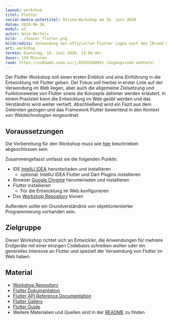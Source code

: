```yaml
---
layout: workshop
titel: Flutter
social-media-untertitel: Online-Workshop am 16. Juni 2020
datum: 2020-06-16
modul: wt
autor: Anja Bertels
bild: ../teaser_flutter.png
bildcredits: Verwendung des offiziellen Flutter Logos nach den [Brand Guidelines](https://flutter.dev/brand)
art: workshop
termin: Dienstag, 16. Juni 2020, 13:00 Uhr
dauer: 150 Minuten 
raum: https://us02web.zoom.us/j/85932560091 (Zugangscode webtech)
---
```


Der Flutter Workshop soll einen ersten Einblick und eine Einführung in die Entwicklung mit Flutter geben. Der Fokus soll hierbei in erster Linie auf der Verwendung im Web liegen, aber auch die allgemeine Zielsetzung und Funktionsweise von Flutter sowie die Konzepte dahinter werden erläutert. In einem Praxisteil kann die Entwicklung im Web geübt werden und das Verständnis wird weiter vertieft. Abschließend wird ein Fazit aus dem Gelernten gezogen und das Framework Flutter bewertend in den Kontext von Webtechnologien eingeordnet.

## Voraussetzungen

Die Vorbereitung für den Workshop muss wie [hier](https://github.com/AnleAnja/flutter-workshop#vorbereitung) beschrieben abgeschlossen sein.

Zusammengefasst umfasst sie die folgenden Punkte:

* IDE [IntelliJ IDEA](https://www.jetbrains.com/idea/) herunterladen und installieren
  * optional: IntelliJ IDEA Flutter und Dart Plugins installieren
* Browser [Google Chrome](https://www.google.com/chrome/) herunterladen und installieren
* Flutter installieren
  * Für die Entwicklung im Web konfigurieren
* Das [Workshop Repository](https://github.com/AnleAnja/flutter-workshop) klonen

Außerdem sollte ein Grundverständnis von objektorientierter Programmierung vorhanden sein.

## Zielgruppe
Dieser Workshop richtet sich an Entwickler, die Anwendungen für mehrere Endgeräte mit einer einzigen Codebasis schreiben wollen oder ein generelles Interesse an Flutter und speziell der Verwendung von Flutter im Web haben.

## Material
- [Workshop Repository](https://github.com/AnleAnja/flutter-workshop)
- [Flutter Dokumentation](https://flutter.dev/)
- [Flutter API Reference Documentation](https://api.flutter.dev/)
- [Flutter Gallery](https://gallery.flutter.dev/#/)
- [Flutter Guide](https://github.com/devonfw-forge/devonfw4flutter)
- Weitere Materialien und Quellen sind in der [README](https://github.com/AnleAnja/flutter-workshop#links) zu finden